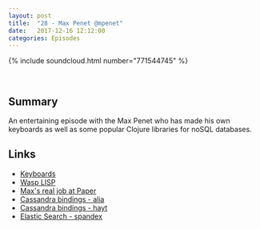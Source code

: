 ```yaml
---
layout: post
title:  "28 - Max Penet @mpenet"
date:   2017-12-16 12:12:00
categories: Episodes
---
```


{% include soundcloud.html number="771544745" %}

<br>

## Summary

An entertaining episode with the Max Penet who has made his own keyboards as well as some popular Clojure libraries for noSQL databases.

## Links

- <a href="https://atreus.technomancy.us/" target="_blank">Keyboards</a>
- <a href="https://github.com/swdunlop/WaspVM" target="_blank">Wasp LISP</a>
- <a href="https://finity.ai paper.li" target="_blank">Max's real job at Paper</a>
- <a href="https://github.com/mpenet/alia" target="_blank">Cassandra bindings - alia</a>
- <a href="https://github.com/mpenet/hayt" target="_blank">Cassandra bindings - hayt</a>
- <a href="https://github.com/mpenet/spandex" target="_blank">Elastic Search - spandex</a>

